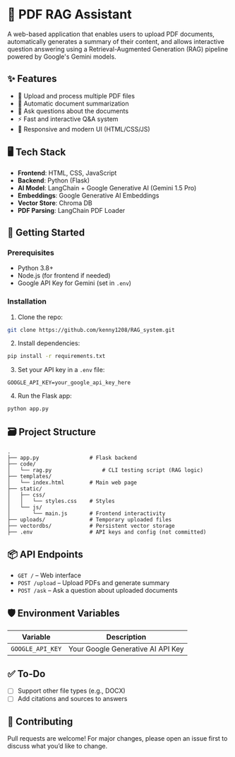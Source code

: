 # 📘 PDF RAG Assistant

A web-based application that enables users to upload PDF documents, automatically generates a summary of their content, and allows interactive question answering using a Retrieval-Augmented Generation (RAG) pipeline powered by Google's Gemini models.

## ✨ Features

- 📄 Upload and process multiple PDF files
- 📝 Automatic document summarization
- 💬 Ask questions about the documents
- ⚡ Fast and interactive Q&A system
- 🎨 Responsive and modern UI (HTML/CSS/JS)

## 🖥️ Tech Stack

- **Frontend**: HTML, CSS, JavaScript
- **Backend**: Python (Flask)
- **AI Model**: LangChain + Google Generative AI (Gemini 1.5 Pro)
- **Embeddings**: Google Generative AI Embeddings
- **Vector Store**: Chroma DB
- **PDF Parsing**: LangChain PDF Loader

## 🚀 Getting Started

### Prerequisites

- Python 3.8+
- Node.js (for frontend if needed)
- Google API Key for Gemini (set in `.env`)

### Installation

1. Clone the repo:

```bash
git clone https://github.com/kenny1208/RAG_system.git
```

2. Install dependencies:

```bash
pip install -r requirements.txt
```

3. Set your API key in a `.env` file:

```env
GOOGLE_API_KEY=your_google_api_key_here
```

4. Run the Flask app:

```bash
python app.py
```

## 🗃️ Project Structure

```
.
├── app.py                # Flask backend
├── code/
│   └── rag.py                # CLI testing script (RAG logic)
├── templates/
│   └── index.html        # Main web page
├── static/
│   ├── css/
│   │   └── styles.css    # Styles
│   └── js/
│       └── main.js       # Frontend interactivity
├── uploads/              # Temporary uploaded files
├── vectordbs/            # Persistent vector storage
├── .env                  # API keys and config (not committed)
```

## 📦 API Endpoints

- `GET /` – Web interface
- `POST /upload` – Upload PDFs and generate summary
- `POST /ask` – Ask a question about uploaded documents

## 🛡️ Environment Variables

| Variable         | Description                       |
| ---------------- | --------------------------------- |
| `GOOGLE_API_KEY` | Your Google Generative AI API Key |

## ✅ To-Do

- [ ] Support other file types (e.g., DOCX)
- [ ] Add citations and sources to answers

## 🤝 Contributing

Pull requests are welcome! For major changes, please open an issue first to discuss what you’d like to change.
